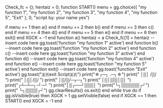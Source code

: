 Check_fc = {};
hentaiz = 0;
function START()
  menu = gg.choice({
    "my function 1",
    "my function 2",
    "my function 3",
    "my function 4",
    "my function 5",
    "Exit"
  }, 0, "script by: your name yes")

  if menu == 1 then a() end
  if menu == 2 then b() end
  if menu == 3 then c() end
  if menu == 4 then d() end
  if menu == 5 then e() end
  if menu == 6 then exit() end
  XGCK = -1
end
function a()
hentaiz = a
Check_fc[1] = hentaiz
  --insert code here
  gg.toast('function "my function 1" active')
end
function b()
  --insert code here
  gg.toast('function "my function 2" active')
end
function c()
  --insert code here
  gg.toast('function "my function 3" active')
end
function d()
  --insert code here
  gg.toast('function "my function 4" active')
end
function e()
  --insert code here
  gg.toast('function "my function 5" active')
end
function exit()
  --insert code here
  gg.toast('function "Exit" active')
  gg.toast("🇧🇷exit Script🇧🇷")
  print("☆┌─┐   .─┐☆")
  print("    │▒│ /▒/      ")
  print("    │▒│/▒/       ")
  print("    │▒/▒/─┬─┐")
  print("    │▒│▒|▒│▒│ ")
  print("┌┴─┴─┐-┘─┘  ")
  print("│▒┌──┘▒▒▒│ ")
  print("└┐▒▒▒▒▒▒┌┘")
  print("    └┐▒▒▒▒┌┘")
  gg.clearResults()
  os.exit()
end
while true do
  if gg.isVisible(true) then
    XGCK = 1
    gg.setVisible(false)
  end
  if XGCK == 1 then
    START()
  end
  XGCK = -1
end
